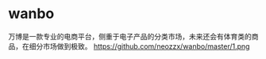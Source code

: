 # wanbo
万博是一款专业的电商平台，侧重于电子产品的分类市场，未来还会有体育类的商品，在细分市场做到极致。
https://github.com/neozzx/wanbo/master/1.png
